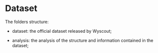 # Dataset

The folders structure:

- dataset: the official dataset released by Wyscout;

- analysis: the analysis of the structure and information contained in the dataset; 